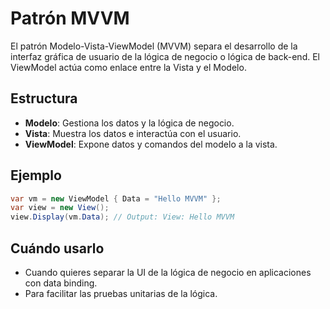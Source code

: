 # Patrón MVVM

El patrón Modelo-Vista-ViewModel (MVVM) separa el desarrollo de la interfaz gráfica de usuario de la lógica de negocio o lógica de back-end. El ViewModel actúa como enlace entre la Vista y el Modelo.

## Estructura

- **Modelo**: Gestiona los datos y la lógica de negocio.
- **Vista**: Muestra los datos e interactúa con el usuario.
- **ViewModel**: Expone datos y comandos del modelo a la vista.

## Ejemplo

```csharp
var vm = new ViewModel { Data = "Hello MVVM" };
var view = new View();
view.Display(vm.Data); // Output: View: Hello MVVM
```

## Cuándo usarlo

- Cuando quieres separar la UI de la lógica de negocio en aplicaciones con data binding.
- Para facilitar las pruebas unitarias de la lógica.
